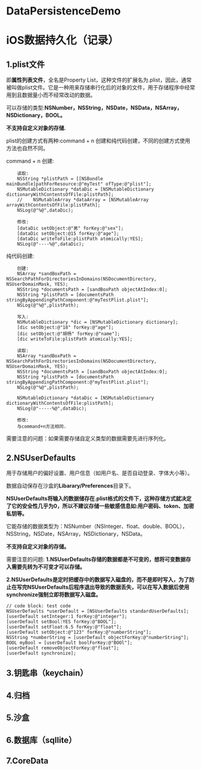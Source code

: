 # DataPersistenceDemo
# iOS数据持久化（记录）

## 1.plist文件
即**属性列表文件**，全名是Property List，这种文件的扩展名为.plist，因此，通常被叫做plist文件。它是一种用来存储串行化后的对象的文件，用于存储程序中经常用到且数据量小而不经常改动的数据。

可以存储的类型:**NSNumber，NSString，NSDate，NSData，NSArray，NSDictionary，BOOL。**

**不支持自定义对象的存储.**

plist的创建方式有两种:command + n 创建和纯代码创建，不同的创建方式使用方法也自然不同。

command + n 创建:
````
    读取:
    NSString *plistPath = [[NSBundle mainBundle]pathForResource:@"myTest" ofType:@"plist"];
    NSMutableDictionary *dataDic = [NSMutableDictionary dictionaryWithContentsOfFile:plistPath];
    //    NSMutableArray *dataArray = [NSMutableArray arrayWithContentsOfFile:plistPath];
    NSLog(@"%@",dataDic);
    
    修改:
    [dataDic setObject:@"男" forKey:@"sex"];
    [dataDic setObject:@15 forKey:@"age"];
    [dataDic writeToFile:plistPath atomically:YES];
    NSLog(@"----%@",dataDic);
````

纯代码创建:
````
    创建:
    NSArray *sandBoxPath = NSSearchPathForDirectoriesInDomains(NSDocumentDirectory, NSUserDomainMask, YES);
    NSString *documentsPath = [sandBoxPath objectAtIndex:0];
    NSString *plistPath = [documentsPath stringByAppendingPathComponent:@"myTestPlist.plist"];
    NSLog(@"%@",plistPath);

    写入:
    NSMutableDictionary *dic = [NSMutableDictionary dictionary];
    [dic setObject:@"18" forKey:@"age"];
    [dic setObject:@"胡杨" forKey:@"name"];
    [dic writeToFile:plistPath atomically:YES];

    读取:
    NSArray *sandBoxPath = NSSearchPathForDirectoriesInDomains(NSDocumentDirectory, NSUserDomainMask, YES);
    NSString *documentsPath = [sandBoxPath objectAtIndex:0];
    NSString *plistPath = [documentsPath stringByAppendingPathComponent:@"myTestPlist.plist"];
    NSLog(@"%@",plistPath);

    NSMutableDictionary *dataDic = [NSMutableDictionary dictionaryWithContentsOfFile:plistPath];
    NSLog(@"-----%@",dataDic);

    修改:
    与command+n方法相同.
````

需要注意的问题：如果需要存储自定义类型的数据需要先进行序列化。




##
##
##
## 2.NSUserDefaults
用于存储用户的偏好设置、用户信息（如用户名、是否自动登录、字体大小等）。

数据自动保存在沙盒的**Libarary/Preferences**目录下。

**NSUserDefaults将输入的数据储存在.plist格式的文件下，这种存储方式就决定了它的安全性几乎为0，所以不建议存储一些敏感信息如:用户密码、token、加密私钥等。**

它能存储的数据类型为：NSNumber（NSInteger、float、double、BOOL），NSString，NSDate，NSArray，NSDictionary，NSData。

**不支持自定义对象的存储。**

需要注意的问题:
**1.NSUserDefaults存储的数据都是不可变的，想将可变数据存入需要先转为不可变才可以存储。**

**2.NSUserDefaults是定时把缓存中的数据写入磁盘的，而不是即时写入，为了防止在写完NSUserDefaults后程序退出导致的数据丢失，可以在写入数据后使用synchronize强制立即将数据写入磁盘。**

````
// code block: test code
NSUserDefaults *userDefault = [NSUserDefaults standardUserDefaults];
[userDefault setInteger:1 forKey:@"integer"];
[userDefault setBool:YES forKey:@"BOOL"];
[userDefault setFloat:6.5 forKey:@"float"];
[userDefault setObject:@"123" forKey:@"numberString"];
NSString *numberString = [userDefault objectForKey:@"numberString"];
BOOL myBool = [userDefault boolForKey:@"BOOl"];
[userDefault removeObjectForKey:@"float"];
[userDefault synchronize];
````


##
##
##
## 3.钥匙串（keychain）





## 4.归档





## 5.沙盒





## 6.数据库（sqllite）





## 7.CoreData


